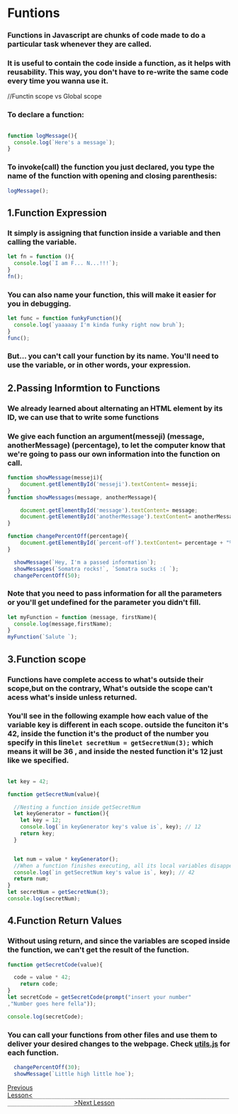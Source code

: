 # Funtions

### Functions in Javascript are chunks of code made to do a particular task whenever they are called.
### It is useful to contain the code inside a function, as it helps with reusability. This way, you don't have to re-write the same code every time you wanna use it.
//Functin scope vs Global scope
### To declare a function:

```javascript

function logMessage(){
  console.log(`Here's a message`);
}
```
### To invoke(call) the function you just declared, you type the name of the function with opening and closing parenthesis:

```javascript
logMessage();
```

## 1.Function Expression
### It simply is assigning that function inside a variable and then calling the variable.
```javascript
let fn = function (){
  console.log(`I am F... N...!!!`);
}
fn();
```
### You can also name your function, this will make it easier for you in debugging.

```javascript
let func = function funkyFunction(){
  console.log(`yaaaaay I'm kinda funky right now bruh`);
}
func();
```
### But... you can't call your function by its name. You'll need to use the variable, or in other words, your expression.


## 2.Passing Informtion to Functions

### We already learned about alternating an HTML element by its ID, we can use that to write some functions
### We give each function an argument(messeji) (message, anotherMessage) (percentage), to let the computer know that we're going to pass our own information into the function on call.

```javascript
function showMessage(messeji){
    document.getElementById('messeji').textContent= messeji;
}
function showMessages(message, anotherMessage){

    document.getElementById('message').textContent= message;
    document.getElementById('anotherMessage').textContent= anotherMessage;
}

function changePercentOff(percentage){
    document.getElementById(`percent-off`).textContent= percentage + "% OFF !!!";
}

  showMessage(`Hey, I'm a passed information`);
  showMessages(`Somatra rocks!`, `Somatra sucks :( `);
  changePercentOff(50);
```

### Note that you need to pass information for all the parameters or you'll get undefined for the parameter you didn't fill.

```javascript
let myFunction = function (message, firstName){
  console.log(message,firstName);
}
myFunction(`Salute `);
```

## 3.Function scope

### Functions have complete access to what's outside their scope,but on the contrary, What's outside the scope can't acess what's inside unless returned.
### You'll see in the following example how each value of the variable key is different in each scope. outside the funciton it's 42, inside the function it's the product of the number you specify in this line`let secretNum = getSecretNum(3);` which means it will be 36 , and inside the nested function it's 12 just like we specified. 
```javascript

let key = 42;

function getSecretNum(value){

  //Nesting a function inside getSecretNum
  let keyGenerator = function(){
    let key = 12;
    console.log(`in keyGenerator key's value is`, key); // 12
    return key;
  }


  let num = value * keyGenerator();
  //When a function finishes executing, all its local variables disappear
  console.log(`in getSecretNum key's value is`, key); // 42
  return num;
}
let secretNum = getSecretNum(3);
console.log(secretNum);

```

## 4.Function Return Values

### Without using return, and since the variables are scoped inside the function, we can't get the result of the function.

```javascript
function getSecretCode(value){

  code = value * 42;
    return code;
}
let secretCode = getSecretCode(prompt("insert your number"
,"Number goes here fella"));

console.log(secretCode);
```
### You can call your functions from other files and use them to deliver your desired changes to the webpage. Check [utils.js](../utils.js) for each function.

```javascript
  changePercentOff(30);
  showMessage(`Little high little hoe`); 
```


[Previous Lesson<](./js-tutorials/12-string-manipulation.md)`___________________________________________________________________________________`[>Next Lesson](./js-tutorials/13-functions.md)